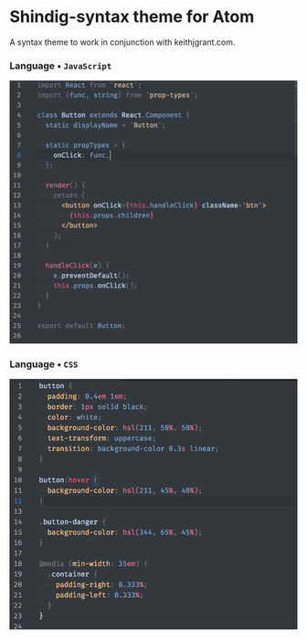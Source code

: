 # Shindig-syntax theme for Atom

A syntax theme to work in conjunction with keithjgrant.com.

### Language &bull; `JavaScript`
![Screenshot of Javascript code](screenshot-javascript.png)

### Language &bull; `CSS`
![Screenshot of CSS code](screenshot-css.png)
